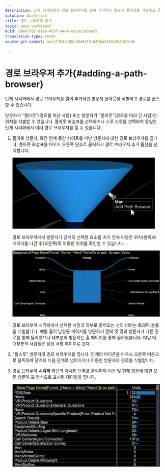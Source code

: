 ```yaml
---
description: 단계 시각화에서 경로 브라우저를 열어 추가적인 방문자 폴아웃을 식별하고 경로를 폴스할 수 있습니다.
solution: Analytics
title: 경로 브라우저 추가
topic: Data workbench
uuid: 6b6879bf-81e5-4c6f-a4a6-eecac1ab0a29
translation-type: tm+mt
source-git-commit: aec1f7b14198cdde91f61d490a235022943bfedb

---
```



# 경로 브라우저 추가{#adding-a-path-browser}

단계 시각화에서 경로 브라우저를 열어 추가적인 방문자 폴아웃을 식별하고 경로를 폴스할 수 있습니다.

<!-- <a id="section_874AAAA89CB440EA9EABC514E987B613"></a> -->

방문자가 &quot;폴아웃&quot;(경로를 떠난 사람) 또는 방문자가 &quot;폴아웃&quot;(경로를 따라 간 사람)인 위치를 식별할 수 있습니다. 폴아웃 화살표를 선택하거나 스루 스루를 선택하여 동일한 단계 시각화에서 여러 경로 브라우저를 열 수 있습니다.

1. 폴아웃 방문자, 특정 단계 동안 사이트를 떠난 방문자에 대한 경로 브라우저를 엽니다. 폴아웃 화살표를 마우스 오른쪽 단추로 클릭하고 경로 브라우저 추가 옵션을 선택합니다.

   ![](assets/funnel_path_browser_1.png)

   경로 브라우저에서 방문자가 단계의 선택된 요소를 치기 전에 이동한 위치(왼쪽)와 페이지를 나간 후(오른쪽)로 이동한 위치를 확인할 수 있습니다.

   ![](assets/funnel_path_browser_2.png)

   경로 브라우저 시각화에서 선택한 차원과 외부로 들어오는 선의 너비는 트래픽 볼륨을 식별합니다. 예를 들어 남성용 페이지를 방문하기 전에 몇 명의 방문자가 다른 경로를 통해 들어왔으나 대부분의 방문자는 홈 페이지를 통해 돌아왔습니다. 떠날 때, 대부분의 사람들은 남성 서핑 페이지로 갔다.

1. &quot;폴스루&quot; 방문자의 경로 브라우저를 엽니다. 단계의 아이콘을 마우스 오른쪽 버튼으로 클릭하여 단계의 다음 단계로 넘어가거나 이동한 방문자의 경로를 식별합니다.
1. 경로 브라우저 **시각화** 하단의 자세히 단추를 클릭하여 이전 및 현재 방문에 대한 모든 방문이 표 형식으로 표시된 테이블을 엽니다.

   ![](assets/path_browser_more.png)

